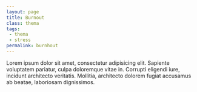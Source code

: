 ```yaml
---
layout: page
title: Burnout
class: thema
tags:
 - thema
 - stress
permalink: burnhout
---
```

Lorem ipsum dolor sit amet, consectetur adipisicing elit. Sapiente voluptatem pariatur, culpa doloremque vitae in. Corrupti eligendi iure, incidunt architecto veritatis. Mollitia, architecto dolorem fugiat accusamus ab beatae, laboriosam dignissimos.
